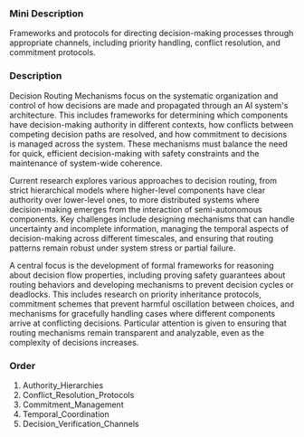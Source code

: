 ### Mini Description

Frameworks and protocols for directing decision-making processes through appropriate channels, including priority handling, conflict resolution, and commitment protocols.

### Description

Decision Routing Mechanisms focus on the systematic organization and control of how decisions are made and propagated through an AI system's architecture. This includes frameworks for determining which components have decision-making authority in different contexts, how conflicts between competing decision paths are resolved, and how commitment to decisions is managed across the system. These mechanisms must balance the need for quick, efficient decision-making with safety constraints and the maintenance of system-wide coherence.

Current research explores various approaches to decision routing, from strict hierarchical models where higher-level components have clear authority over lower-level ones, to more distributed systems where decision-making emerges from the interaction of semi-autonomous components. Key challenges include designing mechanisms that can handle uncertainty and incomplete information, managing the temporal aspects of decision-making across different timescales, and ensuring that routing patterns remain robust under system stress or partial failure.

A central focus is the development of formal frameworks for reasoning about decision flow properties, including proving safety guarantees about routing behaviors and developing mechanisms to prevent decision cycles or deadlocks. This includes research on priority inheritance protocols, commitment schemes that prevent harmful oscillation between choices, and mechanisms for gracefully handling cases where different components arrive at conflicting decisions. Particular attention is given to ensuring that routing mechanisms remain transparent and analyzable, even as the complexity of decisions increases.

### Order

1. Authority_Hierarchies
2. Conflict_Resolution_Protocols
3. Commitment_Management
4. Temporal_Coordination
5. Decision_Verification_Channels
